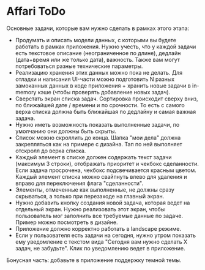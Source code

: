 # Affari ToDo
Основные задачи, которые вам нужно сделать в рамках этого этапа:
- Продумать и описать модели данных, с которыми вы будете работать в рамках приложения. Нужно учесть, что у каждой задачи есть текстовое описание (неограниченное по длине), дедлайн (дата+время или же только дата), важность. Также вам могут потребоваться разные технические параметры.
- Реализацию хранения этих данных можно пока не делать. Для отладки и написания UI-части можно подготовить N разных замоканных данных в коде приложения + хранить новые задачи в in-memory кэше (чтобы проверять добавление новых задач).
- Сверстать экран списка задач. Сортировка происходит сверху вниз, по ближайшей дате / времени и по срочности. То есть с самого верха списка должна быть ближайшая по дедлайну и самая важная задача.
- Нужно иметь возможность показать выполненные задачи, по умолчанию они должны быть скрыты.
- Список можно скроллить до конца. Шапка "мои дела" должна закрепляться как на примере с дизайна. Тап по ней выполняет отскролл до верха списка.
- Каждый элемент в списке должен содержать текст задачи (максимум 3 строки), отображать приоритет и чекбокс сделанности. Если задача просрочена, чекбокс подсвечивается красным цветом. Каждый элемент списка можно свайпнуть влево для удаления и вправо для переключения флага "сделанности".
- Элементы, отмеченные как выполненные, не должны сразу скрываться, а только при перезаходе на главный экран.
- Нужно добавить кнопку создания новой задача, которая ведет на отдельный экран. Нужно реализовать этот экран, чтобы пользователь мог заполнить все требуемые данные по задаче. Пример можно посмотреть в дизайне.
- Приложение должно корректно работать в landscape режиме.
- Если у пользователя есть задачи на сегодня, нужно утром показать ему уведомление с текстом вида "Сегодня вам нужно сделать X задач, не забудьте". Клик по уведомлению ведет в приложение.

Бонусная часть: добавьте в приложение поддержку темной темы.
